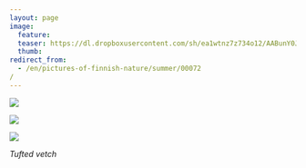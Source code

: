 ```yaml
---
layout: page
image:
  feature:
  teaser: https://dl.dropboxusercontent.com/sh/ea1wtnz7z734o12/AABunY0Jk5Qtu2xdQKc85T9ua/luontokuvat/kes%C3%A4/3/DS19787-245px.jpg
  thumb:
redirect_from:
  - /en/pictures-of-finnish-nature/summer/00072/
---
```


[![](https://dl.dropboxusercontent.com/sh/ea1wtnz7z734o12/AADla7tmMBfeqd8Bs1sdPSNNa/luontokuvat/kes%C3%A4/3/DS19769-800px.jpg)](https://dl.dropboxusercontent.com/sh/ea1wtnz7z734o12/AAD6e9HVR9U1wv1IFsgi2D5Ma/luontokuvat/kes%C3%A4/3/DS19769.jpg)

[![](https://dl.dropboxusercontent.com/sh/ea1wtnz7z734o12/AACD_PiZLJiw43dsADx6RxFSa/luontokuvat/kes%C3%A4/3/DS19771-800px.jpg)](https://dl.dropboxusercontent.com/sh/ea1wtnz7z734o12/AAC5HvMb3-oseeFIfSImu-V7a/luontokuvat/kes%C3%A4/3/DS19771.jpg)

[![](https://dl.dropboxusercontent.com/sh/ea1wtnz7z734o12/AAAOcZXy2_-DJUSTvA6RNxQHa/luontokuvat/kes%C3%A4/3/DS19787-800px.jpg)](https://dl.dropboxusercontent.com/sh/ea1wtnz7z734o12/AACo1Uv4CBGd1SnSWDQidnUda/luontokuvat/kes%C3%A4/3/DS19787.jpg)

*Tufted vetch*
